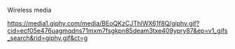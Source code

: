 Wireless media

https://media1.giphy.com/media/BEoQKzCJThIWX61f8Q/giphy.gif?cid=ecf05e476uagmqdns71mxm7fsgkpn85deam3txe409ypry87&ep=v1_gifs_search&rid=giphy.gif&ct=g